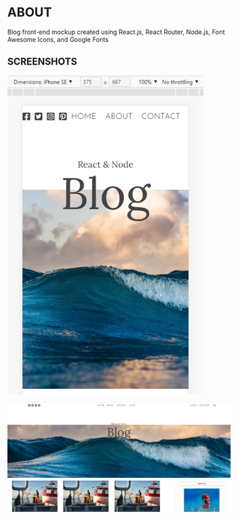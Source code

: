 # ABOUT

Blog front-end mockup created using React.js, React Router, Node.js, Font Awesome Icons, and Google Fonts

## SCREENSHOTS

![mobile_screenshot](./public/images/Screenshot%20(90).png)

![large_screenshot](./public/images/Screenshot%20(91).png)
